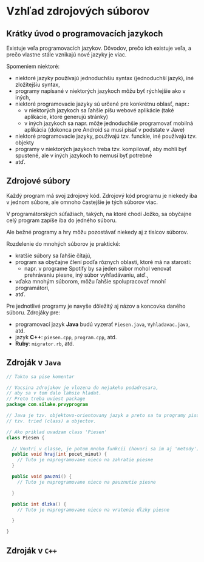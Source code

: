 # Vzhľad zdrojových súborov

## Krátky úvod o programovacích jazykoch

Existuje veľa programovacích jazykov. Dôvodov, prečo ich existuje veľa, a prečo vlastne stále vznikajú nové jazyky je viac.

Spomeniem niektoré:

* niektoré jazyky používajú jednoduchšiu syntax (jednoduchší jazyk), iné zložitejšiu syntax,
* programy napísané v niektorých jazykoch môžu byť rýchlejšie ako v iných,
* niektoré programovacie jazyky sú určené pre konkrétnu oblasť, napr.:
    * v niektorých jazykoch sa ľahšie píšu webové aplikácie (také aplikácie, ktoré generujú stránky)
    * v iných jazykoch sa napr. môže jednoduchšie programovať mobilná aplikácia (dokonca pre Android sa musí písať v podstate v Jave)
* niektoré programovacie jazyky, používajú tzv. funckie, iné používajú tzv. objekty
* programy v niektorých jazykoch treba tzv. kompilovať, aby mohli byť spustené, ale v iných jazykoch to nemusí byť potrebné
* atď.

## Zdrojové súbory

Každý program má svoj zdrojový kód. Zdrojový kód programu je niekedy iba v jednom súbore, ale omnoho častejšie je tých súborov viac.

V programátorských súťažiach, takých, na ktoré chodí Jožko, sa obyčajne celý program zapíše  iba do jedného súboru.

Ale bežné programy a hry môžu pozostávať niekedy aj z tisícov súborov.

Rozdelenie do mnohých súborov je praktické:

* kratšie súbory sa ľahšie čítajú,
* program sa obyčajne člení podľa rôznych oblastí, ktoré má na starosti:
    * napr. v programe Spotify by sa jeden súbor mohol venovať prehrávaniu piesne, iný súbor vyhľadávaniu, atď.,
* vďaka mnohým súborom, môžu ľahšie spolupracovať mnohí programátori,
* atď.

Pre jednotlivé programy je navyše dôležitý aj názov a koncovka daného súboru. Zdrojáky pre:

* programovací jazyk **Java** budú vyzerať `Piesen.java`, `Vyhladavac.java`, atd.
* jazyk **C++**: `piesen.cpp`, `program.cpp`, atd.
* **Ruby**: `migrator.rb`, atd.

## Zdroják v `Java`

``` Java tab="Java"
// Takto sa pise komentar

// Vacsina zdrojakov je vlozena do nejakeho podadresara, 
// aby sa v tom dalo lahsie hladat.
// Preto treba uviest package
package com.silake.prvyprogram

// Java je tzv. objektovo-orientovany jazyk a preto sa tu programy pisu do
// tzv. tried (class) a objectov.

// Ako priklad uvadzam class 'Piesen'
class Piesen {

  // Vnutri v classe, je potom mnoho funkcii (hovori sa im aj 'metody')
  public void hraj(int pocet_minut) {
    // Tuto je naprogramovane nieco na zahratie piesne
  }

  public void pauzni() {
    // Tuto je naprogramovane nieco na pauznutie piesne

  }

  public int dlzka() {
    // Tuto je naprogramovane nieco na vratenie dlzky piesne

  }

}

```


## Zdroják v `C++`





